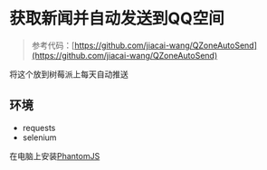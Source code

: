 # 获取新闻并自动发送到QQ空间
> 参考代码：[https://github.com/jiacai-wang/QZoneAutoSend](https://github.com/jiacai-wang/QZoneAutoSend)  

将这个放到树莓派上每天自动推送
## 环境
- requests
- selenium

在电脑上安装[PhantomJS](http://phantomjs.org/download.html)
 